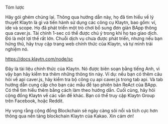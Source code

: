 Tóm lược

Hãy gói ghém chúng lại. Thông qua hướng dẫn này, họ đã tìm hiểu về lý thuyết Klaytn là gì và tiến hành sử dụng các công cụ Klaytn, bao gồm: ví, ide và scope. Họ đã phát triển một trò chơi bổ sung đơn giản BApp thông qua caver.js. Tài chính 1-sec có thể được chú ý trong khi họ tạo giao dịch. Đó là một lợi thế rất lớn. Chuỗi dịch vụ chưa được phát triển, nhưng nếu bạn hứng thú, hãy truy cập trang web chính thức của Klaytn, và tự mình trải nghiệm nó.

https://docs.klaytn.com/node/sc

Đây là tài liệu chính thức của Klaytn. Nó được biên soạn bằng tiếng Anh, vì vậy bạn hãy kiểm tra thêm những thông tin này. Ví dụ: nếu bạn có thêm câu hỏi về api caver.js, hãy kiểm tra bộ công cụ api caver.js trong tab api. Và tab hướng dẫn cung cấp cho bạn các mẫu để tạo phiên bản ReAct của BApp. Có thể tìm hiểu thêm bằng cách làm theo hướng dẫn. Cuối cùng, hãy hỏi cộng đồng Klaytn về các vấn đề khác. Bạn có thể truy cập Klaytn Group trên Facebook, hoặc Reddit. 

Hy vọng rằng cộng đồng Blockchain sẽ ngày càng sôi nổi và tích cực hơn thông qua nền tảng blockchain Klaytn của Kakao. Xin cám ơn!
